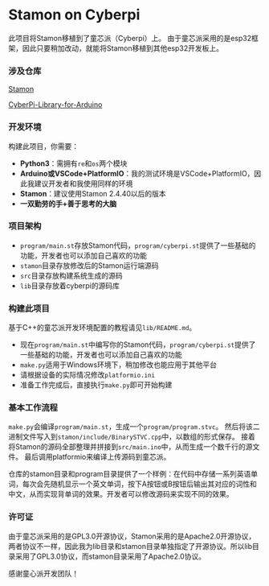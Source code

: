 # Stamon on Cyberpi

此项目将Stamon移植到了童芯派（Cyberpi）上。
由于童芯派采用的是esp32框架，因此只要稍加改动，就能将Stamon移植到其他esp32开发板上。

### 涉及仓库

[Stamon](https://github.com/CLimber-Rong/stamon)

[CyberPi-Library-for-Arduino](https://github.com/Makeblock-official/CyberPi-Library-for-Arduino)

### 开发环境

构建此项目，你需要：
* **Python3**：需拥有``re``和``os``两个模块
* **Arduino或VSCode+PlatformIO**：我的测试环境是VSCode+PlatformIO，因此我建议开发者和我使用同样的环境
* **Stamon**：建议使用Stamon 2.4.40以后的版本
* **一双勤劳的手+善于思考的大脑**

### 项目架构

* ``program/main.st``存放Stamon代码，``program/cyberpi.st``提供了一些基础的功能，开发者也可以添加自己喜欢的功能
* ``stamon``目录存放修改后的Stamon运行端源码
* ``src``目录存放构建系统生成的源码
* ``lib``目录存放着cyberpi的源码库

### 构建此项目

基于C++的童芯派开发环境配置的教程请见``lib/README.md``。

* 现在``program/main.st``中编写你的Stamon代码，``program/cyberpi.st``提供了一些基础的功能，开发者也可以添加自己喜欢的功能
* ``make.py``适用于Windows环境下，稍加修改也能应用于其他平台
* 请根据设备的实际情况修改``platformio.ini``
* 准备工作完成后，直接执行``make.py``即可开始构建

### 基本工作流程

``make.py``会编译``program/main.st``，生成一个``program/program.stvc``。
然后将该二进制文件写入到``stamon/include/BinarySTVC.cpp``中，以数组的形式保存。
接着将Stamon的源码全部整理并拼接到``src/main.ino``中，从而生成一个数千行的源文件。
最后调用platformio来编译上传源码到童芯派。

仓库的stamon目录和program目录提供了一个样例：在代码中存储一系列英语单词，每次会先随机显示一个英文单词，按下A按钮或B按钮后输出其对应的词性和中文，从而实现背单词的效果。开发者可以修改源码来实现不同的效果。

### 许可证

由于童芯派采用的是GPL3.0开源协议，Stamon采用的是Apache2.0开源协议，两者协议不一样，因此我为lib目录和stamon目录单独指定了开源协议。所以lib目录采用了GPL3.0协议，而stamon目录采用了Apache2.0协议。

感谢童心派开发团队！